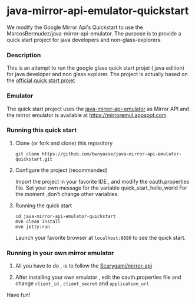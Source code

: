 java-mirror-api-emulator-quickstart
===================================

We modify the Google Mirror Api's Quickstart to use the MarcosBermudez/java-mirror-api-emulator. The purpose is to provide a quick start project for java developers and non-glass-explorers.

### Description

This is an attempt to run the google glass quick start projet ( java edition) for java developer and non glass explorer.
The project is actually based on the [official quick start projet](https://developers.google.com/glass/quickstart/java)

### Emulator

The quick start project uses the [java-mirror-api-emulator]() as Mirror API and the mirror emulator is available at https://mirroremul.appspot.com

### Running this quick start

1.  Clone (or fork and clone) this repository

    ```
    git clone https://github.com/bwnyasse/java-mirror-api-emulator-quickstart.git
    ```
    
2.  Configure the project (recommanded)
    
    Import the project in your favorite IDE , and modify the oauth.properties file.
    Set your own message for the variable quick_start_hello_world
    For the moment ,don't change other variables.

3.  Running the quick start
    
    ```
    cd java-mirror-api-emulator-quickstart
    mvn clean install
    mvn jetty:run
    ```
    
    Launch your favorite browser at `localhost:8080` to see the quick start.
    

### Running in your own mirror emulator

1.  All you have to do , is to follow the [Scarygami/mirror-api](https://github.com/Scarygami/mirror-api)

2.  After installing your own emulator , edit the oauth.properties file and change `client_id` , `client_secret` and  `application_url` 

Have fun!
